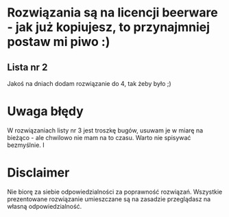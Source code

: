 # Rozwiązania są na licencji beerware - jak już kopiujesz, to przynajmniej postaw mi piwo :)

## Lista nr 2
Jakoś na dniach dodam rozwiązanie do 4, tak żeby było ;)
# Uwaga błędy
W rozwiązaniach listy nr 3 jest troszkę bugów, usuwam je w miarę na bieżąco - ale chwilowo nie mam na to czasu. Warto nie spisywać bezmyślnie.
I
# Disclaimer
Nie biorę za siebie odpowiedzialności za poprawność rozwiązań. Wszystkie prezentowane
rozwiązanie umieszczane są na zasadzie przeglądasz na własną odpowiedzialność.
